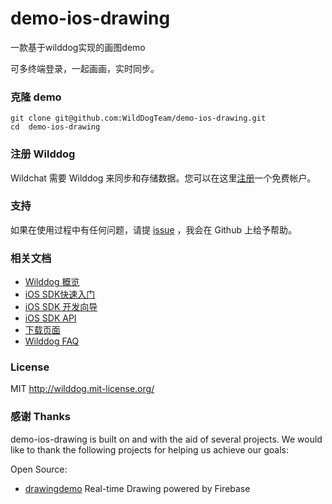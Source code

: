# demo-ios-drawing
一款基于wilddog实现的画图demo

可多终端登录，一起画画，实时同步。

### 克隆 demo
```
git clone git@github.com:WildDogTeam/demo-ios-drawing.git
cd  demo-ios-drawing
```

### 注册 Wilddog

Wildchat 需要 Wilddog 来同步和存储数据。您可以在这里[注册](https://www.wilddog.com/my-account/signup)一个免费帐户。

### 支持
如果在使用过程中有任何问题，请提 [issue](https://github.com/WildDogTeam/demo-ios-drawing/issues) ，我会在 Github 上给予帮助。

### 相关文档

* [Wilddog 概览](https://z.wilddog.com/overview/guide)
* [iOS SDK快速入门](https://z.wilddog.com/ios/quickstart)
* [iOS SDK 开发向导](https://z.wilddog.com/ios/guide/1)
* [iOS SDK API](https://z.wilddog.com/ios/api)
* [下载页面](https://www.wilddog.com/download/)
* [Wilddog FAQ](https://z.wilddog.com/faq/qa)


### License
MIT
http://wilddog.mit-license.org/

### 感谢 Thanks

demo-ios-drawing is built on and with the aid of several  projects. We would like to thank the following projects for helping us achieve our goals:

Open Source:

* [drawingdemo](https://github.com/firebase/ios-drawing) Real-time Drawing powered by Firebase
